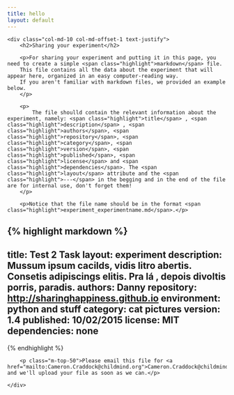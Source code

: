 ```yaml
---
title: hello
layout: default
---
```




<div class="section">

	


	<div class="col-md-10 col-md-offset-1 text-justify">
		<h2>Sharing your experiment</h2>

		<p>For sharing your experiment and putting it in this page, you need to create a simple <span class="highlight">markdown</span> file.
		This file contains all the data about the experiment that will appear here, organized in an easy computer-reading way.
		If you aren't familiar with markdown files, we provided an example below.
		</p>

		<p>
			The file shoulld contain the relevant information about the experiment, namely: <span class="highlight">title</span> , <span class="highlight">description</span> , <span class="highlight">authors</span>, <span class="highlight">repository</span>, <span class="highlight">category</span>, <span class="highlight">version</span>, <span class="highlight">published</span>, <span class="highlight">license</span> and <span class="highlight">dependencies</span>. The <span class="highlight">layout</span> attribute and the <span class="highlight">---</span> in the begging and in the end of the file are for internal use, don't forget them!
		</p>

		<p>Notice that the file name should be in the format <span class="highlight">experiment_experimentname.md</span>.</p>

		

{% highlight markdown %}
---
title: Test 2 Task
layout: experiment
description: Mussum ipsum cacilds, vidis litro abertis. Consetis adipiscings elitis. Pra lá , depois divoltis porris, paradis.
authors: Danny
repository: http://sharinghappiness.github.io
environment: python and stuff
category: cat pictures
version: 1.4
published: 10/02/2015
license: MIT
dependencies: none
---
{% endhighlight %}

		

		<p class="m-top-50">Please email this file for <a href="mailto:Cameron.Craddock@childmind.org">Cameron.Craddock@childmind.org</a> and we'll upload your file as soon as we can.</p>

	</div>
</div>